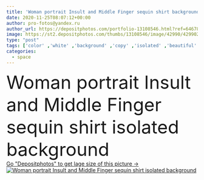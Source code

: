 ```yaml
---
title: 'Woman portrait Insult and Middle Finger sequin shirt background'
date: 2020-11-25T08:07:12+00:00
author: pro-fotos@yandex.ru
author_url: https://depositphotos.com/portfolio-13108546.html?ref=64678756
image: https://st2.depositphotos.com/thumbs/13108546/image/42990/429902926/api_thumb_450.jpg?forcejpeg=true
type: "post"
tags: ['color' ,'white' ,'background' ,'copy' ,'isolated' ,'beautiful' ,'person' ,'sign' ,'female' ,'young' ,'beauty' ,'portrait' ,'caucasian' ,'attitude' ,'face' ,'hand' ,'fashion' ,'symbol' ,'cool' ,'emotion' ,'expression' ,'concept' ,'wall' ,'elegant' ,'woman' ,'finger' ,'arm' ,'clean' ,'off' ,'curly' ,'show' ,'gradient' ,'bad' ,'attractive' ,'you' ,'aggression' ,'anger' ,'middle' ,'gesture' ,'showing' ,'aggressive' ,'rude' ,'obscene' ,'provocative' ,'provocation' ,'offend' ,'copy space' ]
categories: 
  - space
---
```

<div aling="center">
            <font size="60"> Woman portrait Insult and Middle Finger sequin shirt isolated background</font>   
</div>
<div>
    <a href='https://st2.depositphotos.com/thumbs/13108546/image/42990/429902926/api_thumb_450.jpg?forcejpeg=true?ref=64678756' target=_blank > Go "Depositphotos" to get lage size of this picture ->
        <img href='https://st2.depositphotos.com/thumbs/13108546/image/42990/429902926/api_thumb_450.jpg?forcejpeg=true?ref=64678756' src='https://st2.depositphotos.com/13108546/42990/i/950/depositphotos_429902926-stock-photo-woman-portrait-insult-and-middle.jpg?forcejpeg=true' alt='Woman portrait Insult and Middle Finger sequin shirt isolated background' >
    </a>
</div>
